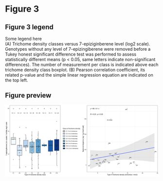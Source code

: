 # Figure 3

## Figure 3 legend
Some legend here  
(A) Trichome density classes versus 7-epiziginberene level (log2 scale). Genotypes without any level of 7-epizingiberene were removed before a Tukey honest significant difference test was performed to assess statistically different means (p < 0.05, same letters indicate non-significant differences). The number of measurement per class is indicated above each trichome density class boxplot.
(B)  Pearson correlation coefficient, its related p-value and the simple linear regression equation are indicated on the top left. 

## Figure preview 

![Figure 3](./Figure3.png "Figure 3")